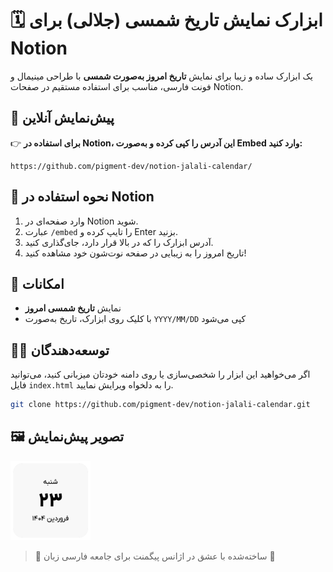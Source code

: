 # 🗓️ ابزارک نمایش تاریخ شمسی (جلالی) برای Notion

یک ابزارک ساده و زیبا برای نمایش **تاریخ امروز به‌صورت شمسی** با طراحی مینیمال و فونت فارسی، مناسب برای استفاده مستقیم در صفحات Notion.

## 🔗 پیش‌نمایش آنلاین

👉 **برای استفاده در Notion، این آدرس را کپی کرده و به‌صورت Embed وارد کنید:**

```
https://github.com/pigment-dev/notion-jalali-calendar/
```

## 📌 نحوه استفاده در Notion

1. وارد صفحه‌ای در Notion شوید.
2. عبارت `/embed` را تایپ کرده و Enter بزنید.
3. آدرس ابزارک را که در بالا قرار دارد، جای‌گذاری کنید.
4. تاریخ امروز را به زیبایی در صفحه نوت‌شون خود مشاهده کنید!

## 🧰 امکانات

- نمایش **تاریخ شمسی امروز**
- با کلیک روی ابزارک، تاریخ به‌صورت `YYYY/MM/DD` کپی می‌شود

## 🧑‍💻 توسعه‌دهندگان

اگر می‌خواهید این ابزار را شخصی‌سازی یا روی دامنه خودتان میزبانی کنید، می‌توانید فایل `index.html` را به دلخواه ویرایش نمایید.

```bash
git clone https://github.com/pigment-dev/notion-jalali-calendar.git
```


## 🖼️ تصویر پیش‌نمایش

<img src="shot.png" width="128">


> 🧡 ساخته‌شده با عشق در اژانس پیگمنت برای جامعه فارسی‌ زبان 🧡